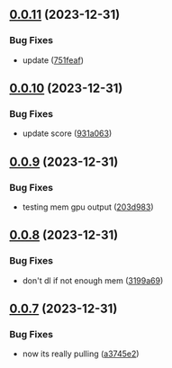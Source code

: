 ## [0.0.11](https://github.com/technovangelist/obm/compare/v0.0.10...v0.0.11) (2023-12-31)


### Bug Fixes

* update ([751feaf](https://github.com/technovangelist/obm/commit/751feaf6fb0377050d7f11c6d25daf7f4a2510ee))



## [0.0.10](https://github.com/technovangelist/obm/compare/v0.0.9...v0.0.10) (2023-12-31)


### Bug Fixes

* update score ([931a063](https://github.com/technovangelist/obm/commit/931a063371392bdf28830259fa3111b52fabf3fc))



## [0.0.9](https://github.com/technovangelist/obm/compare/v0.0.8...v0.0.9) (2023-12-31)


### Bug Fixes

* testing mem gpu output ([203d983](https://github.com/technovangelist/obm/commit/203d9831de47dc10b21a42e91c9bdfb2a6a1ba15))



## [0.0.8](https://github.com/technovangelist/obm/compare/v0.0.7...v0.0.8) (2023-12-31)


### Bug Fixes

* don't dl if not enough mem ([3199a69](https://github.com/technovangelist/obm/commit/3199a69011f294a2e41000963615a4a033456469))



## [0.0.7](https://github.com/technovangelist/obm/compare/v0.0.6...v0.0.7) (2023-12-31)


### Bug Fixes

* now its really pulling ([a3745e2](https://github.com/technovangelist/obm/commit/a3745e2df8c7283a6aa145108acc956da258f7c4))



